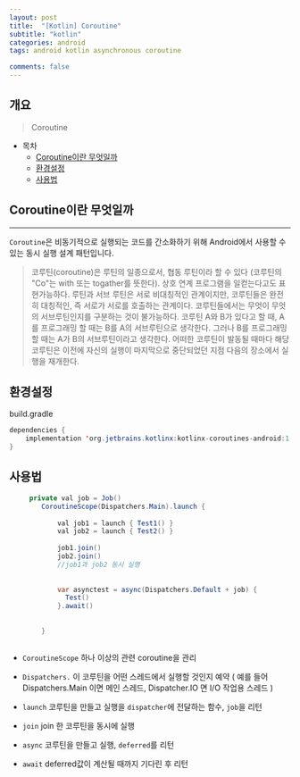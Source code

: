 ```yaml
---
layout: post
title:  "[Kotlin] Coroutine"
subtitle: "kotlin"
categories: android
tags: android kotlin asynchronous coroutine

comments: false
---
```



## 개요
> Coroutine
  
- 목차
  - [Coroutine이란 무엇일까](#Coroutine이란-무엇일까)
  - [환경설정](#환경설정)
  - [사용법](#사용법)
	
  
## Coroutine이란 무엇일까

---
`Coroutine`은 비동기적으로 실행되는 코드를 간소화하기 위해 Android에서 사용할 수 있는 동시 실행 설계 패턴입니다.

> 코루틴(coroutine)은 루틴의 일종으로서, 협동 루틴이라 할 수 있다
>(코루틴의 "Co"는 with 또는 togather를 뜻한다). 
>상호 연계 프로그램을 일컫는다고도 표현가능하다. 
>루틴과 서브 루틴은 서로 비대칭적인 관계이지만, 코루틴들은 완전히 대칭적인, 즉 서로가 서로를 호출하는 관계이다. 
>코루틴들에서는 무엇이 무엇의 서브루틴인지를 구분하는 것이 불가능하다. 코루틴 A와 B가 있다고 할 때, A를 프로그래밍 할 때는 B를 A의 서브루틴으로 생각한다. 
>그러나 B를 프로그래밍할 때는 A가 B의 서브루틴이라고 생각한다. 
>어떠한 코루틴이 발동될 때마다 해당 코루틴은 이전에 자신의 실행이 마지막으로 중단되었던 지점 다음의 장소에서 실행을 재개한다.
> 
> 

## 환경설정

build.gradle

```java
dependencies {
    implementation 'org.jetbrains.kotlinx:kotlinx-coroutines-android:1.3.9'
}
```

## 사용법

```java
     private val job = Job()
        CoroutineScope(Dispatchers.Main).launch {
        
            val job1 = launch { Test1() }
            val job2 = launch { Test2() }
            
            job1.join()
            job2.join() 
            //job1과 job2 동시 실행
            
            
            var asynctest = async(Dispatchers.Default + job) {
              Test()
            }.await()
            
            
        }
       
```

* `CoroutineScope` 하나 이상의 관련 coroutine을 관리
* `Dispatchers.` 이 코루틴을 어떤 스레드에서 실행할 것인지 예약 ( 예를 들어 Dispatchers.Main 이면 메인 스레드, Dispatcher.IO 면 I/O 작업용 스레드 )

* `launch` 코루틴을 만들고 실행을 `dispatcher`에 전달하는 함수, `job`을 리턴
* `join` join 한 코루틴을 동시에 실행

* `async` 코루틴을 만들고 실행, `deferred`를 리턴
* `await` deferred값이 계산될 때까지 기다린 후 리턴

